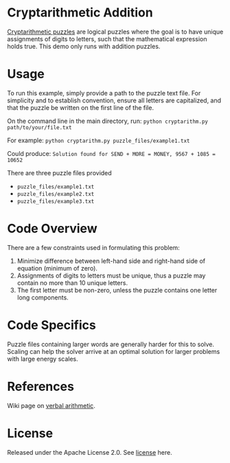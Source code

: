 # Cryptarithmetic Addition
[Cryptarithmetic puzzles](https://en.wikipedia.org/wiki/Verbal_arithmetic) are logical puzzles where the 
goal is to have unique assignments of digits to letters, such that the mathematical expression holds true.
This demo only runs with addition puzzles.

# Usage
To run this example, simply provide a path to the puzzle text file.
For simplicity and to establish convention, ensure all letters are capitalized,
and that the puzzle be written on the first line of the file.

On the command line in the main directory, run:
`python cryptarithm.py path/to/your/file.txt`

For example:
`python cryptarithm.py puzzle_files/example1.txt`

Could produce:
`Solution found for SEND + MORE = MONEY, 9567 + 1085 = 10652`

There are three puzzle files provided
* `puzzle_files/example1.txt`
* `puzzle_files/example2.txt`
* `puzzle_files/example3.txt`

# Code Overview
There are a few constraints used in formulating this problem:
1. Minimize difference between left-hand side and right-hand side of equation (minimum of zero).
2. Assignments of digits to letters must be unique, thus a puzzle may contain no more than 10 unique letters.
3. The first letter must be non-zero, unless the puzzle contains one letter long components.

# Code Specifics
Puzzle files containing larger words are generally harder for this to solve.
Scaling can help the solver arrive at an optimal solution for larger problems with large energy scales.

# References
Wiki page on [verbal arithmetic](https://en.wikipedia.org/wiki/Verbal_arithmetic).

# License
Released under the Apache License 2.0. See [license](LICENSE) here.
